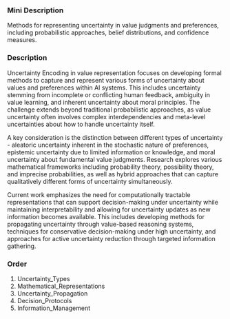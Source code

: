 ### Mini Description

Methods for representing uncertainty in value judgments and preferences, including probabilistic approaches, belief distributions, and confidence measures.

### Description

Uncertainty Encoding in value representation focuses on developing formal methods to capture and represent various forms of uncertainty about values and preferences within AI systems. This includes uncertainty stemming from incomplete or conflicting human feedback, ambiguity in value learning, and inherent uncertainty about moral principles. The challenge extends beyond traditional probabilistic approaches, as value uncertainty often involves complex interdependencies and meta-level uncertainties about how to handle uncertainty itself.

A key consideration is the distinction between different types of uncertainty - aleatoric uncertainty inherent in the stochastic nature of preferences, epistemic uncertainty due to limited information or knowledge, and moral uncertainty about fundamental value judgments. Research explores various mathematical frameworks including probability theory, possibility theory, and imprecise probabilities, as well as hybrid approaches that can capture qualitatively different forms of uncertainty simultaneously.

Current work emphasizes the need for computationally tractable representations that can support decision-making under uncertainty while maintaining interpretability and allowing for uncertainty updates as new information becomes available. This includes developing methods for propagating uncertainty through value-based reasoning systems, techniques for conservative decision-making under high uncertainty, and approaches for active uncertainty reduction through targeted information gathering.

### Order

1. Uncertainty_Types
2. Mathematical_Representations
3. Uncertainty_Propagation
4. Decision_Protocols
5. Information_Management
